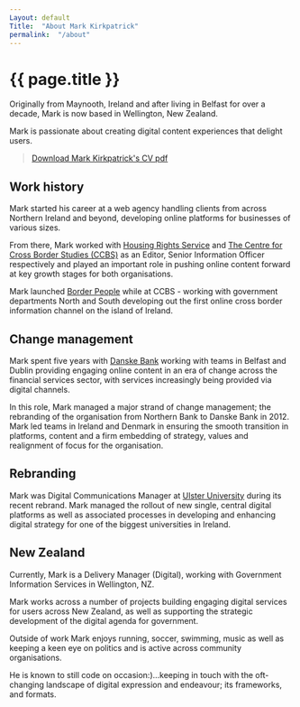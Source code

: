 ```yaml
---
Layout: default
Title:  "About Mark Kirkpatrick"
permalink:  "/about"
---
```

<h1>{{ page.title }}</h1>
Originally from Maynooth, Ireland and after living in Belfast for over a decade, Mark is now based in Wellington, New Zealand.

Mark is passionate about creating digital content experiences that delight users.

> [Download Mark Kirkpatrick's CV pdf](assets/cv-mark-kirkpatrick-2017.pdf "Mark Kirkpatrick CV")

## Work history

Mark started his career at a web agency handling clients from across Northern Ireland and beyond, developing online platforms for businesses of various sizes.

From there, Mark worked with [Housing Rights Service](http://housingrights.org.uk/ "Housing Rights Service") and [The Centre for Cross Border Studies (CCBS)](http://crossborder.ie/ "CCBS") as an Editor, Senior Information Officer respectively and played an important role in pushing online content forward at key growth stages for both organisations.

Mark launched [Border People](http://borderpeople.info/) while at CCBS - working with government departments North and South developing out the first online cross border information channel on the island of Ireland.

## Change management

Mark spent five years with [Danske Bank](http://www.danskebank.co.uk "Danske Bank ") working with teams in Belfast and Dublin providing engaging online content in an era of change across the financial services sector, with services increasingly being provided via digital channels.

In this role, Mark managed a major strand of change management; the rebranding of the organisation from Northern Bank to Danske Bank in 2012\. Mark led teams in Ireland and Denmark in ensuring the smooth transition in platforms, content and a firm embedding of strategy, values and realignment of focus for the organisation.

## Rebranding

Mark was Digital Communications Manager at [Ulster University](http://www.ulster.ac.uk/) during its recent rebrand. Mark managed the rollout of new single, central digital platforms as well as associated processes in developing and enhancing digital strategy for one of the biggest universities in Ireland.

## New Zealand

Currently, Mark is a Delivery Manager (Digital), working with Government Information Services in Wellington, NZ.

Mark works across a number of projects building engaging digital services for users across New Zealand, as well as supporting the strategic development of the digital agenda for government.

Outside of work Mark enjoys running, soccer, swimming, music as well as keeping a keen eye on politics and is active across community organisations.

He is known to still code on occasion:)...keeping in touch with the oft-changing landscape of digital expression and endeavour; its frameworks, and formats.
